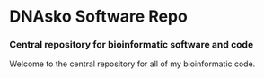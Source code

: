 DNAsko Software Repo
====================

### Central repository for bioinformatic software and code
Welcome to the central repository for all of my bioinformatic code.

